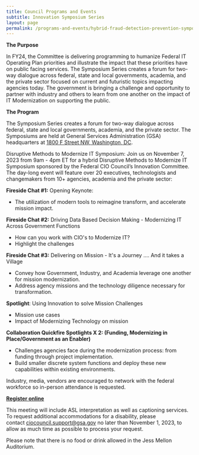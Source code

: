 ```yaml
---
title: Council Programs and Events
subtitle: Innovation Symposium Series
layout: page
permalink: /programs-and-events/hybrid-fraud-detection-prevention-symposium/
---
```


**The Purpose**

In FY24, the Committee is delivering programming to humanize Federal IT Operating Plan priorities and illustrate the impact that these priorities have on public facing services. The Symposium Series creates a forum for two-way dialogue across federal, state and local governments, academia, and the private sector focused on current and futuristic topics impacting agencies today.  The government is bringing a challenge and opportunity to partner with industry and others to learn from one another on the impact of IT Modernization on supporting the public.

**The Program**

The Symposium Series creates a forum for two-way dialogue across federal, state and local governments, academia, and the private sector. The Symposiums are held at General Services Administration (GSA) headquarters at [1800 F Street NW, Washington, DC](https://www.google.com/maps/search/1800+F+Street+NW,+Washington,+DC?entry=gmail&source=g). 

Disruptive Methods to Modernize IT Symposium: Join us on November 7, 2023 from 9am - 4pm ET for a hybrid Disruptive Methods to Modernize IT Symposium sponsored by the Federal CIO Council’s Innovation Committee. The day-long event will feature over 20 executives, technologists and changemakers from 10+ agencies, academia and the private sector:   

**Fireside Chat #1:** Opening Keynote:

-   The utilization of modern tools to reimagine transform, and accelerate mission impact.

**Fireside Chat #2:** Driving Data Based Decision Making - Modernizing IT Across Government Functions

-   How can you work with CIO's to Modernize IT?
-   Highlight the challenges 

**Fireside Chat #3:** Delivering on Mission - It's a Journey .... And it takes a Village

-   Convey how Government, Industry, and Academia leverage one another for mission modernization.
-   Address agency missions and the technology diligence necessary for transformation.

**Spotlight**: Using Innovation to solve Mission Challenges

-   Mission use cases
-   Impact of Modernizing Technology on mission

**Collaboration Quickfire Spotlights X 2: (Funding, Modernizing in Place/Government as an Enabler)**

-   Challenges agencies face during the modernization process: from funding through project implementation.
-   Build smaller discrete system functions and deploy these new capabilities within existing environments.

Industry, media, vendors are encouraged to network with the federal workforce so in-person attendance is requested.

[**Register online**](https://gsa.zoomgov.com/webinar/register/WN_yblq2LQgSsOl9patcCAOTw#/registration)

This meeting will include ASL interpretation as well as captioning services. To request additional accommodations for a disability, please contact <ciocouncil.support@gsa.gov> no later than November 1, 2023, to allow as much time as possible to process your request.

Please note that there is no food or drink allowed in the Jess Mellon Auditorium.